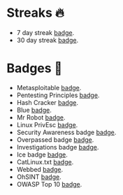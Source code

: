 # Streaks 🔥
- 7 day streak [badge](https://tryhackme.com/rgibesh/badges/7-day-streak).
- 30 day streak [badge](https://tryhackme.com/rgibesh/badges/30-day-streak).

# Badges 📛
- Metasploitable [badge](https://tryhackme.com/rgibesh/badges/metasploitable).
- Pentesting Principles [badge](https://tryhackme.com/rgibesh/badges/intro-to-pentesting).
- Hash Cracker [badge](https://tryhackme.com/rgibesh/badges/hash-cracker).
- Blue [badge](https://tryhackme.com/rgibesh/badges/blue).
- Mr Robot [badge](https://tryhackme.com/rgibesh/badges/mr-robot).
- Linux PrivEsc [badge](https://tryhackme.com/rgibesh/badges/linux-privesc).
- Security Awareness badge [badge](https://tryhackme.com/rgibesh/badges/security-awareness).
- Overpassed badge [badge](https://tryhackme.com/rgibesh/badges/overpass).
- Investigations badge [badge](https://tryhackme.com/rgibesh/badges/investigations).
- Ice badge [badge](https://tryhackme.com/rgibesh/badges/ice).
- CatLinux.txt [badge](https://tryhackme.com/rgibesh/badges/terminaled).
- Webbed [badge](https://tryhackme.com/rgibesh/badges/web-fund).
- OhSINT [badge](https://tryhackme.com/rgibesh/badges/ohsint).
- OWASP Top 10 [badge](https://tryhackme.com/rgibesh/badges/owasp-10).

